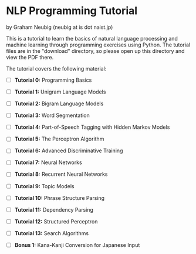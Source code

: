 NLP Programming Tutorial
========================

by Graham Neubig (neubig at is dot naist.jp)

This is a tutorial to learn the basics of natural language processing and machine learning through programming exercises using Python.
The tutorial files are in the "download" directory, so please open up this directory and view the PDF there.

The tutorial covers the following material:

- [ ] **Tutorial 0:** Programming Basics
- [ ] **Tutorial 1:** Unigram Language Models
- [ ] **Tutorial 2:** Bigram Language Models
- [ ] **Tutorial 3:** Word Segmentation
- [ ] **Tutorial 4:** Part-of-Speech Tagging with Hidden Markov Models
- [ ] **Tutorial 5:** The Perceptron Algorithm
- [ ] **Tutorial 6:** Advanced Discriminative Training
- [ ] **Tutorial 7:** Neural Networks
- [ ] **Tutorial 8:** Recurrent Neural Networks  
- [ ] **Tutorial 9:** Topic Models
- [ ] **Tutorial 10:** Phrase Structure Parsing
- [ ] **Tutorial 11:** Dependency Parsing
- [ ] **Tutorial 12:** Structured Perceptron
- [ ] **Tutorial 13:** Search Algorithms 
- [ ] **Bonus 1:** Kana-Kanji Conversion for Japanese Input
  
